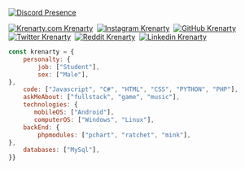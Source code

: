 [![Discord Presence](https://lanyard-profile-readme.vercel.app/api/879740287801495572)](https://discord.com/users/879740287801495572)

[![Krenarty.com Krenarty](https://img.shields.io/badge/@krenarty-091b1a?style=flat&logo=github&logoColor=white)](https://github.com/krenartycom)&nbsp;
[![Instagram Krenarty](https://img.shields.io/badge/@krenarty-8b72ff?style=flat&logo=instagram&logoColor=white)](https://instagram.com/krenarty)&nbsp;
[![GitHub Krenarty](https://img.shields.io/badge/@krenarty-8b72ff?style=flat&logo=github&logoColor=white)](https://github.com/krenarty)&nbsp;
[![Twitter Krenarty](https://img.shields.io/badge/@krenarty-8b72ff?style=flat&logo=twitter&logoColor=white)](https://twitter.com/krenarty)&nbsp;
[![Reddit Krenarty](https://img.shields.io/badge/@krenarty-8b72ff?style=flat&logo=reddit&logoColor=white)](https://www.reddit.com/user/Krenarty/)&nbsp;
[![Linkedin Krenarty](https://img.shields.io/badge/@krenarty-8b72ff?style=flat&logo=linkedin&logoColor=white)](https://www.linkedin.com/in/krenarty-kerim-6525b0241/)&nbsp;


```javascript
const krenarty = {
    personalty: {
        job: ["Student"],
        sex: ["Male"],
},               
    code: ["Javascript", "C#", "HTML", "CSS", "PYTHON", "PHP"],
    askMeAbout: ["fullstack", "game", "music"],
    technologies: {
       mobileOS: ["Android"],
       computerOS: ["Windows", "Linux"],
    backEnd: {
        phpmodules: ["pchart", "ratchet", "mink"],
},
    databases: ["MySql"],
}}
```
